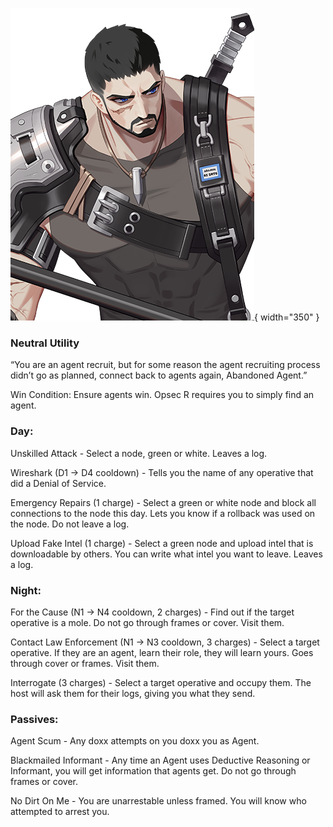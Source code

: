 ![abandonedagent.png](Images/abandonedagent.png){ width="350" }

### **Neutral Utility**

“You are an agent recruit, but for some reason the agent recruiting process didn’t go as planned, connect back to agents again, Abandoned Agent.”

Win Condition: Ensure agents win. Opsec R requires you to simply find an agent.

### **Day:**

Unskilled Attack - Select a node, green or white. Leaves a log.

Wireshark (D1 -> D4 cooldown) - Tells you the name of any operative that did a Denial of Service.

Emergency Repairs (1 charge) - Select a green or white node and block all connections to the node this day. Lets you know if a rollback was used on the node. Do not leave a log.

Upload Fake Intel (1 charge) - Select a green node and upload intel that is downloadable by others. You can write what intel you want to leave. Leaves a log.

### **Night:**

For the Cause (N1 -> N4 cooldown, 2 charges) - Find out if the target operative is a mole. Do not go through frames or cover. Visit them.

Contact Law Enforcement (N1 -> N3 cooldown, 3 charges) - Select a target operative. If they are an agent, learn their role, they will learn yours. Goes through cover or frames. Visit them.

Interrogate (3 charges) - Select a target operative and occupy them. The host will ask them for their logs, giving you what they send.

### **Passives:**

Agent Scum - Any doxx attempts on you doxx you as Agent.

Blackmailed Informant - Any time an Agent uses Deductive Reasoning or Informant, you will get information that agents get. Do not go through frames or cover.

No Dirt On Me - You are unarrestable unless framed. You will know who attempted to arrest you.
